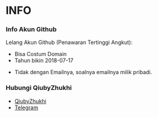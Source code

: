 # INFO

### Info Akun Github
Lelang Akun Github (Penawaran Tertinggi Angkut):
+ Bisa Costum Domain
+ Tahun bikin 2018-07-17
- Tidak dengan Emailnya, soalnya emailnya milik pribadi.

### Hubungi QiubyZhukhi
- [QiubyZhukhi](https://www.facebook.com/QiubyZhuk?mibextid=2JQ9oc)
- [Telegram](https://t.me/QiubyZhukhi)
